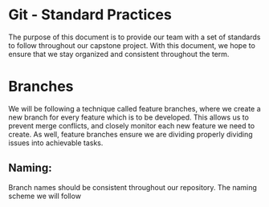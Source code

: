 # Git - Standard Practices
The purpose of this document is to provide our team with a set of standards to follow throughout our capstone project.
With this document, we hope to ensure that we stay organized and consistent throughout the term.



# Branches

We will be following a technique called feature branches, where we create a new branch for every feature which is to be
developed. This allows us to prevent merge conflicts, and closely monitor each new feature we need to create. As well,
feature branches ensure we are dividing properly dividing issues into achievable tasks.

## Naming:
Branch names should be consistent throughout our repository. The naming scheme we will follow 
